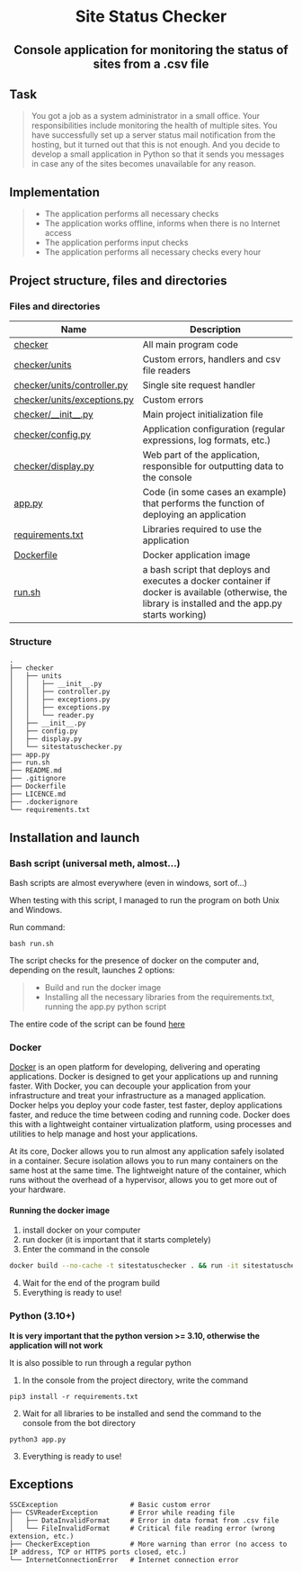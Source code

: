 <h1 align="center">Site Status Checker</h1>
<h2 align="center">Console application for monitoring the status of sites from a .csv file</h2>

## Task
> You got a job as a system administrator in a small office. Your responsibilities include monitoring the health of multiple sites. You have successfully set up a server status mail notification from the hosting, but it turned out that this is not enough. And you decide to develop a small application in Python so that it sends you messages in case any of the sites becomes unavailable for any reason.

## Implementation
> - The application performs all necessary checks
> - The application works offline, informs when there is no Internet access
> - The application performs input checks
> - The application performs all necessary checks every hour

## Project structure, files and directories

### Files and directories

| Name                                                       | Description                                                                                                                                           |
|------------------------------------------------------------|-------------------------------------------------------------------------------------------------------------------------------------------------------|
| [checker](checker)                                         | All main program code                                                                                                                                 |
| [checker/units](checker/units)                             | Custom errors, handlers and csv file readers                                                                                                          |
| [checker/units/controller.py](checker/units/controller.py) | Single site request handler                                                                                                                           |
| [checker/units/exceptions.py](checker/units/exceptions.py) | Custom errors                                                                                                                                         |
| [checker/&#95;&#95;init&#95;&#95;.py](checker/__init__.py) | Main project initialization file                                                                                                                      |
| [checker/config.py](checker/config.py)                     | Application configuration (regular expressions, log formats, etc.)                                                                                    |
| [checker/display.py](checker/display.py)                   | Web part of the application, responsible for outputting data to the console                                                                           |
| [app.py](app.py)                                           | Code (in some cases an example) that performs the function of deploying an application                                                                |
| [requirements.txt](requirements.txt)                       | Libraries required to use the application                                                                                                             |
| [Dockerfile](Dockerfile)                                   | Docker application image                                                                                                                              |
| [run.sh](run.sh)                                           | a bash script that deploys and executes a docker container if docker is available (otherwise, the library is installed and the app.py starts working) |

### Structure

```
.
├── checker
│   ├── units             
│   │   ├── __init__.py        
│   │   ├── controller.py
│   │   ├── exceptions.py
│   │   ├── exceptions.py
│   │   └── reader.py
│   ├── __init__.py
│   ├── config.py
│   ├── display.py
│   └── sitestatuschecker.py 
├── app.py
├── run.sh
├── README.md
├── .gitignore
├── Dockerfile
├── LICENCE.md
├── .dockerignore
└── requirements.txt
```

## Installation and launch
### Bash script (universal meth, almost...)

Bash scripts are almost everywhere (even in windows, sort of...)

When testing with this script, I managed to run the program on both Unix and Windows.

Run command:
```
bash run.sh
```

The script checks for the presence of docker on the computer and, depending on the result, launches 2 options:

> - Build and run the docker image
> - Installing all the necessary libraries from the requirements.txt, running the app.py python script

The entire code of the script can be found [here](run.sh)

### Docker
[Docker](https://www.docker.com)  is an open platform for developing, delivering and operating applications. Docker is designed to get your applications up and running faster. With Docker, you can decouple your application from your infrastructure and treat your infrastructure as a managed application. Docker helps you deploy your code faster, test faster, deploy applications faster, and reduce the time between coding and running code. Docker does this with a lightweight container virtualization platform, using processes and utilities to help manage and host your applications.

At its core, Docker allows you to run almost any application safely isolated in a container. Secure isolation allows you to run many containers on the same host at the same time. The lightweight nature of the container, which runs without the overhead of a hypervisor, allows you to get more out of your hardware.

#### Running the docker image
1. install docker on your computer
2. run docker (it is important that it starts completely)
3. Enter the command in the console
```bash
docker build --no-cache -t sitestatuschecker . && run -it sitestatuschecker
```
4. Wait for the end of the program build
5. Everything is ready to use!

### Python (3.10+)

__It is very important that the python version >= 3.10, otherwise the application will not work__

It is also possible to run through a regular python

1. In the console from the project directory, write the command
```
pip3 install -r requirements.txt
```
2. Wait for all libraries to be installed and send the command to the console from the bot directory
```
python3 app.py
```
3. Everything is ready to use!

## Exceptions

```
SSCException                  # Basic custom error
├── CSVReaderException        # Error while reading file         
│   ├── DataInvalidFormat     # Error in data format from .csv file  
│   └── FileInvalidFormat     # Critical file reading error (wrong extension, etc.)
├── CheckerException          # More warning than error (no access to IP address, TCP or HTTPS ports closed, etc.)
└── InternetConnectionError   # Internet connection error
```
